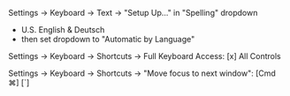 Settings -> Keyboard -> Text -> "Setup Up…" in "Spelling" dropdown
- U.S. English & Deutsch
- then set dropdown to "Automatic by Language"

Settings -> Keyboard -> Shortcuts -> Full Keyboard Access: [x] All Controls

Settings -> Keyboard -> Shortcuts -> "Move focus to next window": [Cmd ⌘] [`]

